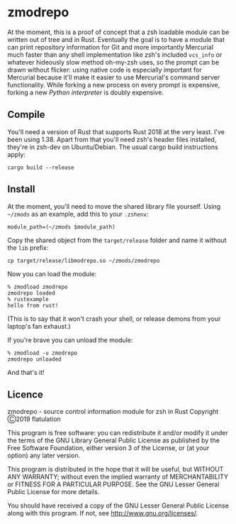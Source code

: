# zmodrepo

At the moment, this is a proof of concept that a zsh loadable module can be
written out of tree and in Rust. Eventually the goal is to have a module that
can print repository information for Git and more importantly Mercurial much
faster than any shell implementation like zsh's included `vcs_info` or
whatever hideously slow method oh-my-zsh uses, so the prompt can be drawn
without flicker: using native code is especially important for Mercurial
because it'll make it easier to use Mercurial's command server functionality.
While forking a new process on every prompt is expensive, forking a new
_Python interpreter_ is doubly expensive.

## Compile

You'll need a version of Rust that supports Rust 2018 at the very least. I've
been using 1.38. Apart from that you'll need zsh's header files installed,
they're in zsh-dev on Ubuntu/Debian.  The usual cargo build instructions
apply:
```
cargo build --release
```

## Install

At the moment, you'll need to move the shared library file yourself. Using
`~/zmods` as an example, add this to your `.zshenv`:

```
module_path=(~/zmods $module_path)
```

Copy the shared object from the `target/release` folder and name it without
the `lib` prefix:

```
cp target/release/libmodrepo.so ~/zmods/zmodrepo
```

Now you can load the module:

```
% zmodload zmodrepo
zmodrepo loaded
% rustexample
hello from rust!
```

(This is to say that it won't crash your shell, or release demons from your
laptop's fan exhaust.)

If you're brave you can unload the module:

```
% zmodload -u zmodrepo
zmodrepo unloaded
```

And that's it!

## Licence

zmodrepo - source control information module for zsh in Rust
Copyright Ⓒ2019 flatulation

This program is free software: you can redistribute it and/or modify
it under the terms of the GNU Library General Public License as published by
the Free Software Foundation, either version 3 of the License, or
(at your option) any later version.

This program is distributed in the hope that it will be useful,
but WITHOUT ANY WARRANTY; without even the implied warranty of
MERCHANTABILITY or FITNESS FOR A PARTICULAR PURPOSE.  See the
GNU Lesser General Public License for more details.

You should have received a copy of the GNU Lesser General Public License
along with this program.  If not, see <http://www.gnu.org/licenses/>.
